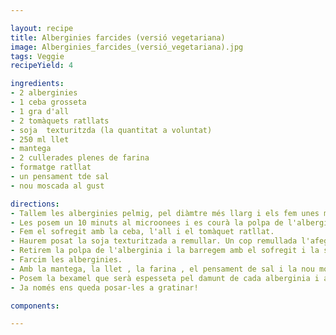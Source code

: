 ```yaml
---

layout: recipe
title: Alberginies farcides (versió vegetariana)
image: Alberginies_farcides_(versió_vegetariana).jpg
tags: Veggie
recipeYield: 4

ingredients:
- 2 alberginies
- 1 ceba grosseta
- 1 gra d'all
- 2 tomàquets ratllats
- soja  texturitzda (la quantitat a voluntat)
- 250 ml llet
- mantega
- 2 cullerades plenes de farina
- formatge ratllat
- un pensament tde sal
- nou moscada al gust

directions:
- Tallem les alberginies pelmig, pel diàmtre més llarg i els fem unes marques diagonals a la polpa.
- Les posem un 10 minuts al microonees i es courà la polpa de l'alberginia.
- Fem el sofregit amb la ceba, l'all i el tomàquet ratllat.
- Haurem posat la soja texturitzada a remullar. Un cop remullada l'afegim al sofregit.
- Retirem la polpa de l'alberginia i la barregem amb el sofregit i la soja.
- Farcim les alberginies.
- Amb la mantega, la llet , la farina , el pensament de sal i la nou moscada farem la bexamel.
- Posem la bexamel que serà espesseta pel damunt de cada alberginia i a sobre el formatge ratllat.
- Ja només ens queda posar-les a gratinar!

components:

---
```

